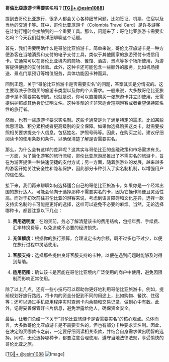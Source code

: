 **哥倫比亞旅游卡需要实名吗？[[TG💪+ @esim1088](https://t.me/s/esim1088)]**

提到去哥伦比亚旅行，很多人都会关心各种细节问题，比如签证、机票、住宿以及当地的交通卡等。其中，哥伦比亚旅游卡（Colombia Travel Card）是许多游客在计划行程时会接触到的一个重要工具。那么，问题来了：哥伦比亚旅游卡需要实名吗？今天我们就来详细聊聊这个话题。

首先，我们需要明确什么是哥伦比亚旅游卡。简单来说，哥伦比亚旅游卡是一种方便游客在当地消费和支付的电子支付工具，类似于其他国家的旅游预付卡或信用卡。它通常可以在哥伦比亚境内的商场、餐馆、酒店、景点等多个场所使用，为游客提供便捷的支付体验。此外，这种卡还可能包含一些额外的服务，比如机场接送、景点门票预订等增值服务，具体功能因卡种而异。

回到正题，关于“哥伦比亚旅游卡是否需要实名”的问题，答案其实是分情况的。这主要取决于你购买的旅游卡类型以及你的个人需求。一般来说，大多数哥伦比亚旅游卡是不需要实名制的。也就是说，你可以直接购买一张旅游卡并立即使用，无需提供护照或其他身份证明文件。这种类型的卡非常适合短期游客或者希望保持匿名性的旅行者。

然而，也有一些旅游卡要求实名制。这些卡通常是为了满足特定的需求，比如某些优惠活动、积分累积或者更高级别的安全保障。如果你选择购买这类卡，就需要按照相关要求提交个人信息，包括姓名、护照号码等。因此，在购买之前，建议仔细阅读卡的使用条款和条件，以确保清楚了解是否需要实名。

那么，为什么会有这样的差异呢？这其实与哥伦比亚的金融政策和市场需求有关。一方面，为了简化游客的旅行流程，哥伦比亚旅游局推出了不需实名的旅游卡，旨在为游客提供一种快速便捷的支付方式；另一方面，随着旅游业的发展，越来越多的游客开始关注安全性和隐私保护，因此部分卡种引入了实名制机制，以增强用户的信任感。

接下来，我们再来聊聊如何选择适合自己的哥伦比亚旅游卡。如果你是一个经常出国的旅行达人，可能会倾向于选择那种不需要实名的卡，因为它操作简便且灵活性高。而对于初次前往哥伦比亚的游客来说，考虑到语言障碍和文化差异，选择一款支持实名制的卡可能是更好的选择，这样可以避免不必要的麻烦。当然，无论选择哪种卡，都要注意以下几点：

1. **费用透明度**：在购买前，务必了解清楚该卡的费用结构，包括年费、手续费、汇率转换费等，以免造成不必要的经济损失。
   
2. **充值额度**：根据你的旅行预算，合理设定卡内余额，既不过多也不过少，以便在旅行过程中灵活使用。

3. **客服支持**：选择那些提供良好客服支持的卡种，以便在遇到问题时能够及时得到帮助。

4. **适用范围**：确认该卡是否能在哥伦比亚境内广泛使用的商户中使用，避免因限制而影响正常使用。

除了以上几点，还有一些小技巧可以帮助你更好地利用哥伦比亚旅游卡。例如，提前规划好旅行路线，将卡内的资金分配到不同的用途上，比如购物、餐饮、住宿等；还可以通过手机应用程序实时查询卡内余额和交易记录，做到心中有数。此外，记得妥善保管好卡片信息，避免泄露给他人，确保资金安全。

最后，让我们总结一下关于“哥伦比亚旅游卡是否需要实名”的核心观点。总体而言，大多数哥伦比亚旅游卡是不需要实名的，但也有部分卡种要求实名制。因此，在决定购买哪款卡之前，一定要仔细阅读相关条款，并结合自身需求做出明智的选择。同时，无论选择哪种卡，都要注意合理使用，遵守当地法律法规，享受愉快的哥伦比亚之旅。

[[TG💪+ @esim1088](https://t.me/s/esim1088) ![Image](https://i.postimg.cc/4NQfJmqS/Snipaste-2025-05-13-00-14-12.png)]